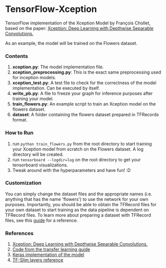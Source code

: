 # TensorFlow-Xception
TensorFlow implementation of the Xception Model by François Chollet, based on the paper:
[Xception: Deep Learning with Depthwise Separable Convolutions.](https://arxiv.org/abs/1610.02357)

As an example, the model will be trained on the Flowers dataset.

### Contents

1. **xception.py**: The model implementation file.
2. **xception_preprocessing.py**: This is the exact same preprocessing used for inception models.
3. **xception_test.py**: A test file to check for the correctness of the model implementation. Can be executed by itself.
4. **write_pb.py**: A file to freeze your graph for inference purposes after training your model.
5. **train_flowers.py**: An example script to train an Xception model on the flowers dataset.
6. **dataset**: A folder containing the flowers dataset prepared in TFRecords format.

### How to Run

1. run `python train_flowers.py` from the root directory to start training your Xception model from scratch on the Flowers dataset. A log directory will be created.
2. run `tensorboard --logdir=log` on the root directory to get your tensorboard visualizations.
3. Tweak around with the hyperparameters and have fun! :D

### Customization

You can simply change the dataset files and the appropriate names (i.e. anything that has the name 'flowers') to use the network for your own purposes. Importantly, you should be able to obtain the TFRecord files for your own dataset to start training as the data pipeline is dependent on TFRecord files. To learn more about preparing a dataset with TFRecord files, see this [guide](https://github.com/kwotsin/create_tfrecords) for a reference.


### References

1. [Xception: Deep Learning with Depthwise Separable Convolutions.](https://arxiv.org/abs/1610.02357)
2. [Code from the transfer learning guide](https://github.com/kwotsin/transfer_learning_tutorial)
3. [Keras implementation of the model](https://github.com/fchollet/deep-learning-models/blob/master/xception.py)
4. [TF-Slim layers reference](https://github.com/tensorflow/tensorflow/blob/master/tensorflow/contrib/layers/python/layers/layers.py)
